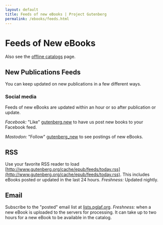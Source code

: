 ```yaml
---
layout: default
title: Feeds of new eBooks | Project Gutenberg
permalink: /ebooks/feeds.html
---
```


Feeds of New eBooks
===================

Also see the [offline catalogs](/ebooks/offline_catalogs.html) page.

## New Publications Feeds

You can keep updated on new publications in a few different ways.

### Social media

Feeds of new eBooks are updated within an hour or so after publication or update.

*Facebook:* "Like" [gutenberg.new](https://www.facebook.com/gutenberg.new) to have us post new books to your Facebook feed.

*Mastodon:* "Follow" [gutenberg_new](https://mastodon.social/@gutenberg_new") to see postings of new eBooks.

## RSS

Use your favorite RSS reader to load [http://www.gutenberg.org/cache/epub/feeds/today.rss](http://www.gutenberg.org/cache/epub/feeds/today.rss). This includes eBooks posted or updated in the last 24 hours. *Freshness:* Updated nightly.

## Email

Subscribe to the "posted" email list at [lists.pglaf.org](https://lists.pglaf.org). *Freshness:* when a new eBook is uploaded to the servers for processing. It can take up to two hours for a new eBook to be available in the catalog.
